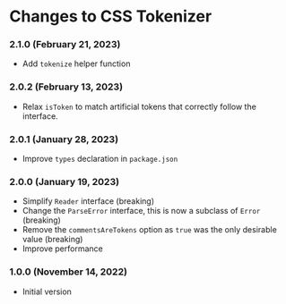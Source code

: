 # Changes to CSS Tokenizer

### 2.1.0 (February 21, 2023)

- Add `tokenize` helper function

### 2.0.2 (February 13, 2023)

- Relax `isToken` to match artificial tokens that correctly follow the interface.

### 2.0.1 (January 28, 2023)

- Improve `types` declaration in `package.json`

### 2.0.0 (January 19, 2023)

- Simplify `Reader` interface (breaking)
- Change the `ParseError` interface, this is now a subclass of `Error` (breaking)
- Remove the `commentsAreTokens` option as `true` was the only desirable value (breaking)
- Improve performance

### 1.0.0 (November 14, 2022)

- Initial version

